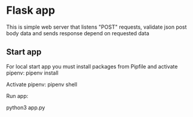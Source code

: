# Flask app

This is simple web server that listens "POST" requests, 
validate json post body data
and sends response depend on requested data

## Start app

For local start app you must install packages from Pipfile and activate pipenv:
pipenv install

Activate pipenv:
pipenv shell

Run app:

python3 app.py





